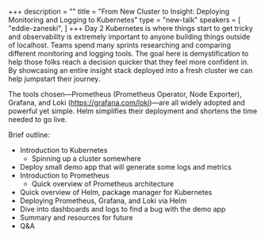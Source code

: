 +++
description = ""
title = "From New Cluster to Insight: Deploying Monitoring and Logging to Kubernetes"
type = "new-talk"
speakers = [
        "eddie-zaneski",
]
+++
Day 2 Kubernetes is where things start to get tricky and observability is extremely important to anyone building things outside of localhost. Teams spend many sprints researching and comparing different monitoring and logging tools. The goal here is demystification to help those folks reach a decision quicker that they feel more confident in. By showcasing an entire insight stack deployed into a fresh cluster we can help jumpstart their journey.

The tools chosen—Prometheus (Prometheus Operator, Node Exporter), Grafana, and Loki (https://grafana.com/loki)—are all widely adopted and powerful yet simple. Helm simplifies their deployment and shortens the time needed to go live.

Brief outline:

* Introduction to Kubernetes
  * Spinning up a cluster somewhere
* Deploy small demo app that will generate some logs and metrics
* Introduction to Prometheus
  * Quick overview of Prometheus architecture
* Quick overview of Helm, package manager for Kubernetes
* Deploying Prometheus, Grafana, and Loki via Helm
* Dive into dashboards and logs to find a bug with the demo app
* Summary and resources for future
* Q&A